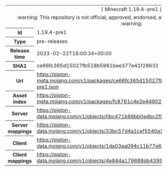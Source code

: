 <html><table>
<tr><td colspan="2" align="center"><img width="0" height="0"><br/>⌈ Minecraft 1.19.4-pre1 ⌋<br/><img width="0" height="0"></td></tr>
<tr><td colspan="2" align="center"><img width="0" height="0"><br/>
:warning: This repository is not official, approved, endorsed, associated or connected with Mojang :warning:
<br/><img width="0" height="0"></td></tr>
<tr><th>Id</th><td>1.19.4-pre1</td></tr>
<tr><th>Type</th><td>pre-releases</td></tr>
<tr><th>Release time</th><td>2023-02-22T16:00:34+00:00</td></tr>
<tr><th>SHA1</th><td>ce66fc365d15027fb518b5961bee377e41f28631</td></tr>
<tr><th>Url</th><td><a href="https://piston-meta.mojang.com/v1/packages/ce66fc365d15027fb518b5961bee377e41f28631/1.19.4-pre1.json">https://piston-meta.mojang.com/v1/packages/ce66fc365d15027fb518b5961bee377e41f28631/1.19.4-pre1.json</a></td></tr>
<tr><th>Asset index</th><td><a href="https://piston-meta.mojang.com/v1/packages/fc8761c4e2e44902e5b938178543542f4c94bae9/3.json">https://piston-meta.mojang.com/v1/packages/fc8761c4e2e44902e5b938178543542f4c94bae9/3.json</a></td></tr>
<tr><th>Server</th><td><a href="https://piston-data.mojang.com/v1/objects/0bc471b96bb0edbc2f03e6cdc3ad981f7a4f5f8a/server.jar">https://piston-data.mojang.com/v1/objects/0bc471b96bb0edbc2f03e6cdc3ad981f7a4f5f8a/server.jar</a></td></tr>
<tr><th>Server mappings</th><td><a href="https://piston-data.mojang.com/v1/objects/33bc57d4a1cef5540a1673b2bc0526240227355f/server.txt">https://piston-data.mojang.com/v1/objects/33bc57d4a1cef5540a1673b2bc0526240227355f/server.txt</a></td></tr>
<tr><th>Client</th><td><a href="https://piston-data.mojang.com/v1/objects/1da03ea094c11b77e6784e6a816b73f5f5dc57b7/client.jar">https://piston-data.mojang.com/v1/objects/1da03ea094c11b77e6784e6a816b73f5f5dc57b7/client.jar</a></td></tr>
<tr><th>Client mappings</th><td><a href="https://piston-data.mojang.com/v1/objects/4e844a179888db439959bef2101ff8b5dc23c676/client.txt">https://piston-data.mojang.com/v1/objects/4e844a179888db439959bef2101ff8b5dc23c676/client.txt</a></td></tr>
</table></html>